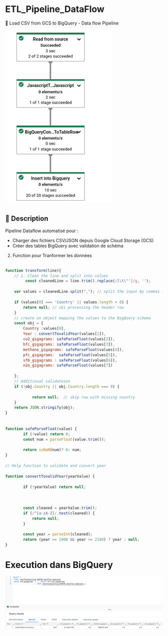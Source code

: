 # ETL_Pipeline_DataFlow

 🚀 Load CSV from GCS to BigQuery - Data flow Pipeline

![Sparkify Data Model](/Images/dataFlowPipeline.png)    


## 📝 Description
Pipeline Dataflow automatisé pour :
- Charger des fichiers CSV/JSON depuis Google Cloud Storage (GCS)
- Créer des tables BigQuery avec validation de schéma


2. Function pour Tranformer les données 

``` js

function transform(line){
    // 1. Clean the line and split into values
         const cleanedLine = line.trim().replace(/[\t\"']/g, '');

    var values = cleanedLine.split(","); // split the input by commas (CSV format)

    if (values[0] === 'Country' || values.length < 8) {
        return null; // ski processing the header row
    }
    // create an object mapping the values to the BigQuery schema 
    const obj = {
        Country :values[0],
        Year : convertTovalidYear(values[1]),
        co2_gigagrams: safeParseFloat(values[2]), 
        hfc_gigagrams: safeParseFloat(values[3]), 
        methane_gigagrams: safeParseFloat(values[4]), 
        pfc_gigagrams:  safeParseFloat(values[5]), 
        sf6_gigagrams : safeParseFloat(values[6]), 
        n2o_gigagrams: safeParseFloat(values[7]) 

    }; 
    // Additional validatoion
    if (!obj.Country || obj.Country.length === 0) {

            return null;  // skip row with missing country 
    }
    return JSON.stringify(obj); 
}


function safeParseFloat(value) {
        if (!value) return 0; 
        const num = parseFloat(value.trim()); 

        return isNaN(num)? 0: num; 
}

// Help function to validate and convert year

function convertTovalidYear(yearValue) {

        if (!yearValue) return null;     

       

        const cleaned = yearValue.trim(); 
        if (/^[a-zA-Z]/.test(cleaned)) {
            return null; 
        }

        const year = parseInt(cleaned); 
        return (year >= 1900 && year <= 2100) ? year : null; 
}

```
# Execution dans BigQuery

![Sparkify Data Model](/Images/dataflow_Query.png)    

